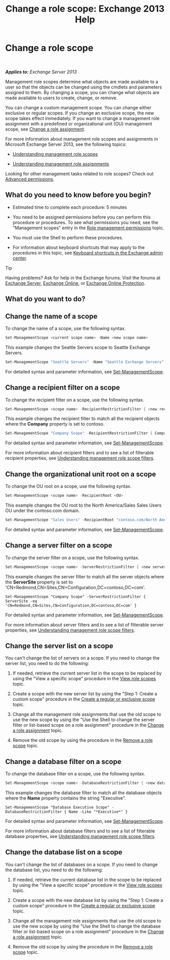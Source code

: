 ﻿---
title: 'Change a role scope: Exchange 2013 Help'
TOCTitle: Change a role scope
ms:assetid: 9180e1e0-c352-4ccd-8da6-885a2e309867
ms:mtpsurl: https://technet.microsoft.com/en-us/library/Dd298145(v=EXCHG.150)
ms:contentKeyID: 49289346
ms.date: 12/09/2016
mtps_version: v=EXCHG.150
---

# Change a role scope

 

_**Applies to:** Exchange Server 2013_


Management role scopes determine what objects are made available to a user so that the objects can be changed using the cmdlets and parameters assigned to them. By changing a scope, you can change what objects are made available to users to create, change, or remove.

You can change a custom management scope. You can change either exclusive or regular scopes. If you change an exclusive scope, the new scope takes effect immediately. If you want to change a management role assignment with a predefined or organizational unit (OU) management scope, see [Change a role assignment](change-a-role-assignment-exchange-2013-help.md).

For more information about management role scopes and assignments in Microsoft Exchange Server 2013, see the following topics:

  - [Understanding management role scopes](understanding-management-role-scopes-exchange-2013-help.md)

  - [Understanding management role assignments](understanding-management-role-assignments-exchange-2013-help.md)

Looking for other management tasks related to role scopes? Check out [Advanced permissions](advanced-permissions-exchange-2013-help.md).

## What do you need to know before you begin?

  - Estimated time to complete each procedure: 5 minutes

  - You need to be assigned permissions before you can perform this procedure or procedures. To see what permissions you need, see the "Management scopes" entry in the [Role management permissions](role-management-permissions-exchange-2013-help.md) topic.

  - You must use the Shell to perform these procedures.

  - For information about keyboard shortcuts that may apply to the procedures in this topic, see [Keyboard shortcuts in the Exchange admin center](keyboard-shortcuts-in-the-exchange-admin-center-exchange-online-protection-help.md).


> [!TIP]
> Having problems? Ask for help in the Exchange forums. Visit the forums at <A href="https://go.microsoft.com/fwlink/p/?linkid=60612">Exchange Server</A>, <A href="https://go.microsoft.com/fwlink/p/?linkid=267542">Exchange Online</A>, or <A href="https://go.microsoft.com/fwlink/p/?linkid=285351">Exchange Online Protection</A>.



## What do you want to do?

## Change the name of a scope

To change the name of a scope, use the following syntax.

```powershell
Set-ManagementScope <current scope name> -Name <new scope name>
```

This example changes the Seattle Servers scope to Seattle Exchange Servers.

```powershell
Set-ManagementScope "Seattle Servers" -Name "Seattle Exchange Servers"
```

For detailed syntax and parameter information, see [Set-ManagementScope](https://technet.microsoft.com/en-us/library/dd297996\(v=exchg.150\)).

## Change a recipient filter on a scope

To change the recipient filter on a scope, use the following syntax.

```powershell
Set-ManagementScope <scope name> -RecipientRestrictionFilter { <new recipient filter> }
```

This example changes the recipient filter to match all the recipient objects where the **Company** property is set to contoso.

```powershell
Set-ManagementScope "Company Scope" -RecipientRestrictionFilter { Company -eq 'contoso' }
```

For detailed syntax and parameter information, see [Set-ManagementScope](https://technet.microsoft.com/en-us/library/dd297996\(v=exchg.150\)).

For more information about recipient filters and to see a list of filterable recipient properties, see [Understanding management role scope filters](understanding-management-role-scope-filters-exchange-2013-help.md).

## Change the organizational unit root on a scope

To change the OU root on a scope, use the following syntax.

```powershell
Set-ManagementScope <scope name> -RecipientRoot <OU>
```

This example changes the OU root to the North America/Sales Sales Users OU under the contoso.com domain.

```powershell
Set-ManagementScope "Sales Users" -RecipientRoot "contoso.com/North America/Sales"
```

For detailed syntax and parameter information, see [Set-ManagementScope](https://technet.microsoft.com/en-us/library/dd297996\(v=exchg.150\)).

## Change a server filter on a scope

To change the server filter on a scope, use the following syntax.

```powershell
Set-ManagementScope <scope name> -ServerRestrictionFilter { <new server filter> }
```

This example changes the server filter to match all the server objects where the **ServerSite** property is set to 'CN=Redmond,CN=Sites,CN=Configuration,DC=contoso,DC=com'.

    Set-ManagementScope "Company Scope" -ServerRestrictionFilter { ServerSite -eq 'CN=Redmond,CN=Sites,CN=Configuration,DC=contoso,DC=com' }

For detailed syntax and parameter information, see [Set-ManagementScope](https://technet.microsoft.com/en-us/library/dd297996\(v=exchg.150\)).

For more information about server filters and to see a list of filterable server properties, see [Understanding management role scope filters](understanding-management-role-scope-filters-exchange-2013-help.md).

## Change the server list on a scope

You can't change the list of servers on a scope. If you need to change the server list, you need to do the following:

1.  If needed, retrieve the current server list in the scope to be replaced by using the "View a specific scope" procedure in the [View role scopes](view-role-scopes-exchange-2013-help.md) topic.

2.  Create a scope with the new server list by using the "Step 1: Create a custom scope" procedure in the [Create a regular or exclusive scope](create-a-regular-or-exclusive-scope-exchange-2013-help.md) topic.

3.  Change all the management role assignments that use the old scope to use the new scope by using the "Use the Shell to change the server filter or list-based scope on a role assignment" procedure in the [Change a role assignment](change-a-role-assignment-exchange-2013-help.md) topic.

4.  Remove the old scope by using the procedure in the [Remove a role scope](remove-a-role-scope-exchange-2013-help.md) topic.

## Change a database filter on a scope

To change the database filter on a scope, use the following syntax.

```powershell
Set-ManagementScope <scope name> -DatabaseRestrictionFilter { <new database filter> }
```

This example changes the database filter to match all the database objects where the **Name** property contains the string "Executive".

    Set-ManagementScope "Database Executive Scope" -DatabaseRestrictionFilter { Name -Like "*Executive*" }

For detailed syntax and parameter information, see [Set-ManagementScope](https://technet.microsoft.com/en-us/library/dd297996\(v=exchg.150\)).

For more information about database filters and to see a list of filterable database properties, see [Understanding management role scope filters](understanding-management-role-scope-filters-exchange-2013-help.md).

## Change the database list on a scope

You can't change the list of databases on a scope. If you need to change the database list, you need to do the following:

1.  If needed, retrieve the current database list in the scope to be replaced by using the "View a specific scope" procedure in the [View role scopes](view-role-scopes-exchange-2013-help.md) topic.

2.  Create a scope with the new database list by using the "Step 1: Create a custom scope" procedure in the [Create a regular or exclusive scope](create-a-regular-or-exclusive-scope-exchange-2013-help.md) topic.

3.  Change all the management role assignments that use the old scope to use the new scope by using the "Use the Shell to change the database filter or list-based scope on a role assignment" procedure in the [Change a role assignment](change-a-role-assignment-exchange-2013-help.md) topic.

4.  Remove the old scope by using the procedure in the [Remove a role scope](remove-a-role-scope-exchange-2013-help.md) topic.

